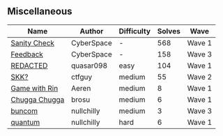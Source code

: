 ## Miscellaneous

| Name                                | Author     | Difficulty | Solves | Wave   |
| ----------------------------------- | ---------- | ---------- | ------ | ------ |
| [Sanity Check](Sanity%20Check/)     | CyberSpace | -          | 568    | Wave 1 |
| [Feedback](Feedback)                | CyberSpace | -          | 158    | Wave 3 |
| [REDACTED](redacted)                | quasar098  | easy       | 104    | Wave 1 |
| [SKK?](SKK)                         | ctfguy     | medium     | 55     | Wave 2 |
| [Game with Rin](Game%20with%20Rin/) | Aeren      | medium     | 8      | Wave 1 |
| [Chugga Chugga](chugga)             | brosu      | medium     | 6      | Wave 1 |
| [buncom](buncom)                    | nullchilly | medium     | 3      | Wave 3 |
| [quantum](quantum)                  | nullchilly | hard       | 6      | Wave 1 |
